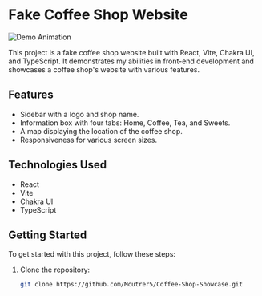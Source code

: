# Fake Coffee Shop Website

![Demo Animation](https://raw.githubusercontent.com/Mcutrer5/Coffee-Shop-Showcase/master/images/preview.gif)

This project is a fake coffee shop website built with React, Vite, Chakra UI, and TypeScript. It demonstrates my abilities in front-end development and showcases a coffee shop's website with various features.

## Features

- Sidebar with a logo and shop name.
- Information box with four tabs: Home, Coffee, Tea, and Sweets.
- A map displaying the location of the coffee shop.
- Responsiveness for various screen sizes.

## Technologies Used

- React
- Vite
- Chakra UI
- TypeScript

## Getting Started

To get started with this project, follow these steps:

1. Clone the repository:

   ```bash
   git clone https://github.com/Mcutrer5/Coffee-Shop-Showcase.git
